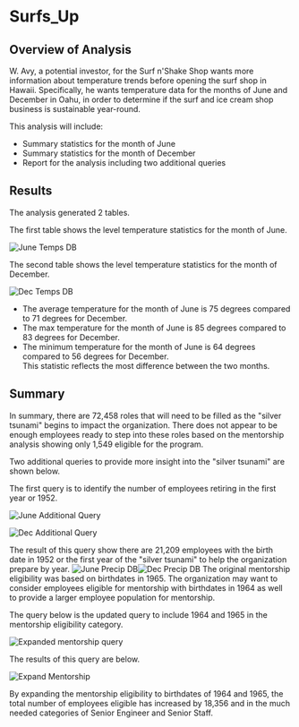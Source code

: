 # Surfs_Up

## Overview of Analysis

W. Avy, a potential investor, for the Surf n'Shake Shop wants more information about temperature trends before opening the surf shop in Hawaii. Specifically, he wants temperature data for the months of June and December in Oahu, in order to determine if the surf and ice cream shop business is sustainable year-round. 

This analysis will include:

* Summary statistics for the month of June
* Summary statistics for the month of December
* Report for the analysis including two additional queries

## Results 

The analysis generated 2 tables.

The first table shows the level temperature statistics for the month of June.

![June Temps DB](https://user-images.githubusercontent.com/100876517/169726802-e4977deb-8529-4934-876c-71260f9fa20f.png)


The second table shows the level temperature statistics for the month of December.

![Dec Temps DB](https://user-images.githubusercontent.com/100876517/169726808-f140debc-81d2-4c69-b135-b1a909b8ee52.png)

* The average temperature for the month of June is 75 degrees compared to 71 degrees for December.
* The max temperature for the month of June is 85 degrees compared to 83 degrees for December.
* The minimum temperature for the month of June is 64 degrees compared to 56 degrees for December.  
  This statistic reflects the most difference between the two months.

## Summary

In summary, there are 72,458 roles that will need to be filled as the "silver tsunami" begins to impact the
organization.  There does not appear to be enough employees ready to step into these roles based on the
mentorship analysis showing only 1,549 eligible for the program.

Two additional queries to provide more insight into the "silver tsunami" are shown below.

The first query is to identify the number of employees retiring in the first year or 1952.

![June Additional Query](https://user-images.githubusercontent.com/100876517/169728215-7df98802-4f13-4a2b-8698-71e272e6bd56.png)


![Dec Additional Query](https://user-images.githubusercontent.com/100876517/169728307-259e20a7-e265-4bc3-9271-5855159abf21.png)

The result of this query show there are 21,209 employees with the birth date in 1952 or the first year of the "silver 
tsunami" to help the organization prepare by year.
![June Precip DB](https://user-images.githubusercontent.com/100876517/169728237-c63ad956-63ec-488c-a68d-7c8d19a63176.png)![Dec Precip DB](https://user-images.githubusercontent.com/100876517/169728246-b353b834-fcb2-4f99-afc0-8ace6188b0b5.png)
The original mentorship eligibility was based on birthdates in 1965.  The organization may want to consider employees
eligible for mentorship with birthdates in 1964 as well to provide a larger employee population for mentorship.

The query below is the updated query to include 1964 and 1965 in the mentorship eligibility category.

![Expanded mentorship query](https://user-images.githubusercontent.com/100876517/167327651-a1321e0a-43df-4582-9cf5-232a890c8c01.png)

The results of this query are below.  

![Expand Mentorship](https://user-images.githubusercontent.com/100876517/167328236-14087157-d385-4358-b1aa-2480d24abad7.png)

By expanding the mentorship eligibility to birthdates of 1964 and 1965, the total number of employees eligible has increased by
18,356 and in the much needed categories of Senior Engineer and Senior Staff.

